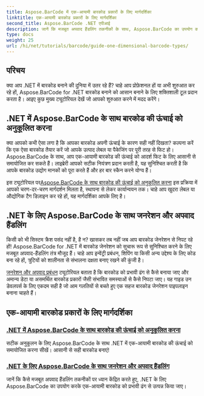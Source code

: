 ```yaml
---
title: Aspose.BarCode में एक-आयामी बारकोड प्रकारों के लिए मार्गदर्शिका
linktitle: एक-आयामी बारकोड प्रकारों के लिए मार्गदर्शिका
second_title: Aspose.BarCode .NET एपीआई
description: जानें कि मजबूत अपवाद हैंडलिंग तकनीकों के साथ, Aspose.BarCode का उपयोग करके .NET में एक-आयामी बारकोड कैसे बनाएं और अनुकूलित करें।
type: docs
weight: 25
url: /hi/net/tutorials/barcode/guide-one-dimensional-barcode-types/
---
```

## परिचय

क्या आप .NET में बारकोड बनाने की दुनिया में उतर रहे हैं? चाहे आप प्रोफ़ेशनल हों या अभी शुरुआत कर रहे हों, Aspose.BarCode for .NET बारकोड बनाने को आसान बनाने के लिए शक्तिशाली टूल प्रदान करता है। आइए कुछ मुख्य ट्यूटोरियल देखें जो आपको शुरुआत करने में मदद करेंगे।

## .NET में Aspose.BarCode के साथ बारकोड की ऊंचाई को अनुकूलित करना  

क्या आपको कभी ऐसा लगा है कि आपका बारकोड अपनी ऊंचाई के कारण सही नहीं दिखता? कल्पना करें कि एक ऐसा बारकोड तैयार करें जो आपके उत्पाद लेबल या पैकेजिंग पर पूरी तरह से फिट हो। Aspose.BarCode के साथ, आप एक-आयामी बारकोड की ऊंचाई को आदर्श फिट के लिए आसानी से समायोजित कर सकते हैं। लाइब्रेरी आपको सटीक नियंत्रण प्रदान करती है, यह सुनिश्चित करती है कि आपके बारकोड उद्योग मानकों को पूरा करते हैं और हर बार स्कैन करने योग्य हैं।  

 इस ट्यूटोरियल पर[Aspose.BarCode के साथ बारकोड की ऊंचाई को अनुकूलित करना](./customizing-barcode-height/) इस प्रक्रिया में आपको चरण-दर-चरण मार्गदर्शन मिलता है, स्थापना से लेकर कार्यान्वयन तक। चाहे आप खुदरा लेबल या औद्योगिक टैग डिज़ाइन कर रहे हों, यह मार्गदर्शिका आपके लिए है।  

## .NET के लिए Aspose.BarCode के साथ जनरेशन और अपवाद हैंडलिंग  

किसी को भी सिस्टम क्रैश पसंद नहीं है, है न? खासकर तब नहीं जब आप बारकोड जेनरेशन से निपट रहे हों! Aspose.BarCode for .NET में बारकोड जेनरेशन को सुचारू रूप से सुनिश्चित करने के लिए मजबूत अपवाद-हैंडलिंग तंत्र मौजूद हैं। चाहे आप इन्वेंट्री प्रबंधन, शिपिंग या किसी अन्य उद्देश्य के लिए कोड बना रहे हों, त्रुटियों को शालीनता से संभालना दक्षता बनाए रखने की कुंजी है।  

[जनरेशन और अपवाद प्रबंधन](./generation-and-exception-handling/) ट्यूटोरियल बताता है कि बारकोड को प्रभावी ढंग से कैसे बनाया जाए और अमान्य डेटा या असमर्थित बारकोड प्रकारों जैसी संभावित समस्याओं से कैसे निपटा जाए। यह गाइड उन डेवलपर्स के लिए एकदम सही है जो आम गलतियों से बचते हुए एक सहज बारकोड जेनरेशन पाइपलाइन बनाना चाहते हैं।  

## एक-आयामी बारकोड प्रकारों के लिए मार्गदर्शिका
### [.NET में Aspose.BarCode के साथ बारकोड की ऊंचाई को अनुकूलित करना](./customizing-barcode-height/)
सटीक अनुकूलन के लिए Aspose.BarCode के साथ .NET में एक-आयामी बारकोड की ऊंचाई को समायोजित करना सीखें। आसानी से सही बारकोड बनाएं!
### [.NET के लिए Aspose.BarCode के साथ जनरेशन और अपवाद हैंडलिंग](./generation-and-exception-handling/)
जानें कि कैसे मजबूत अपवाद हैंडलिंग तकनीकों पर ध्यान केंद्रित करते हुए, .NET के लिए Aspose.BarCode का उपयोग करके एक-आयामी बारकोड को प्रभावी ढंग से उत्पन्न किया जाए।